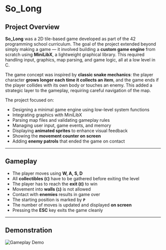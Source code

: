 # So_Long

## Project Overview

**So_Long** was a 2D tile-based game developed as part of the 42 programming school curriculum. The goal of the project extended beyond simply making a game — it involved building a **custom game engine** from scratch using **MiniLibX**, a lightweight graphical library. This required handling input, graphics, map parsing, and game logic, all at a low level in C.

The game concept was inspired by **classic snake mechanics**: the player character **grows longer each time it collects an item**, and the game ends if the player collides with its own body or touches an enemy. This added a strategic layer to the gameplay, requiring careful navigation of the map.

The project focused on:
- Designing a minimal game engine using low-level system functions
- Integrating graphics with MiniLibX
- Parsing map files and validating gameplay rules
- Managing user input, game events, and memory
- Displaying **animated sprites** to enhance visual feedback
- Showing the **movement counter on screen**
- Adding **enemy patrols** that ended the game on contact

---

## Gameplay

- The player moves using **W, A, S, D**
- All **collectibles (`C`)** have to be gathered before exiting the level
- The player has to reach the **exit (`E`)** to win
- Movement into **walls (`1`)** is not allowed
- Contact with **enemies** results in game over
- The starting position is marked by **`P`**
- The number of moves is updated and displayed **on screen**
- Pressing the **ESC** key exits the game cleanly

---

## Demonstration

![Gameplay Demo](https://media4.giphy.com/media/v1.Y2lkPTc5MGI3NjExYTFrMXBwN3V6aXBta3R0dmM2bnNvZ3FvZHY2d3NwMmt5NnZqZTd4MiZlcD12MV9pbnRlcm5hbF9naWZfYnlfaWQmY3Q9Zw/leBjDLop60leRCDMlp/giphy.gif)

<!-- 
🎥 Add a gameplay GIF or video preview here later. 
You can use a screen recording tool (like OBS or Peek), convert it to GIF or upload the video directly.
Example:
![Gameplay Demo](./assets/demo.gif)
-->
